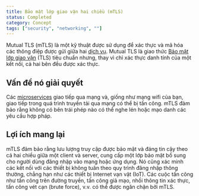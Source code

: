 ```yaml
---
title: Bảo mật lớp giao vận hai chiều (mTLS)
status: Completed
category: Concept
tags: ["security", "networking", ""]
---
```


Mutual TLS (mTLS) là một kỹ thuật được sử dụng để xác thực và mã hóa các thông điệp được gửi giữa hai [dịch vụ](/service/).
Mutual TLS là giao thức [Bảo mật lớp giao vận](/transport-layer-security/) (TLS) tiêu chuẩn nhưng,
thay vì chỉ xác thực danh tính của một kết nối, cả hai bên đều được xác thực.

## Vấn đề nó giải quyết

Các [microservices](/microservices-architecture/) giao tiếp qua mạng và,
giống như mạng wifi của bạn, giao tiếp trong quá trình truyền tải qua mạng có thể bị tấn công. 
mTLS đảm bảo rằng không có bên trái phép nào có thể nghe lén hoặc mạo danh các yêu cầu hợp pháp.

## Lợi ích mang lại

mTLS đảm bảo rằng lưu lượng truy cập được bảo mật và đáng tin cậy theo cả hai chiều giữa một client và server,
cung cấp một lớp bảo mật bổ sung cho người dùng đăng nhập vào mạng hoặc ứng dụng.
Nó cũng xác minh các kết nối với các thiết bị không tuân theo quy trình 
đăng nhập thông thường, chẳng hạn như các thiết bị Internet vạn vật (IoT).
Các cuộc tấn công như tấn công trên đường truyền, tấn công giả mạo, nhồi thông tin xác thực, tấn công vét cạn (brute force), v.v. có thể được ngăn chặn bởi mTLS.
